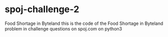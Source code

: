 # spoj-challenge-2
Food Shortage in Byteland
this is the code of the Food Shortage in Byteland problem in challenge questions on spoj.com on python3
